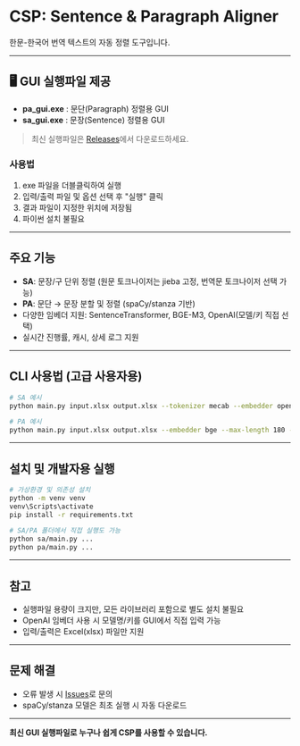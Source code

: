 # CSP: Sentence & Paragraph Aligner

한문-한국어 번역 텍스트의 자동 정렬 도구입니다.

---

## 🖥️ GUI 실행파일 제공

- **pa_gui.exe** : 문단(Paragraph) 정렬용 GUI
- **sa_gui.exe** : 문장(Sentence) 정렬용 GUI

> 최신 실행파일은 [Releases](https://github.com/hw725/CSP/releases)에서 다운로드하세요.

### 사용법
1. exe 파일을 더블클릭하여 실행
2. 입력/출력 파일 및 옵션 선택 후 "실행" 클릭
3. 결과 파일이 지정한 위치에 저장됨
4. 파이썬 설치 불필요

---

## 주요 기능

- **SA**: 문장/구 단위 정렬 (원문 토크나이저는 jieba 고정, 번역문 토크나이저 선택 가능)
- **PA**: 문단 → 문장 분할 및 정렬 (spaCy/stanza 기반)
- 다양한 임베더 지원: SentenceTransformer, BGE-M3, OpenAI(모델/키 직접 선택)
- 실시간 진행률, 캐시, 상세 로그 지원

---

## CLI 사용법 (고급 사용자용)

```bash
# SA 예시
python main.py input.xlsx output.xlsx --tokenizer mecab --embedder openai --openai-model text-embedding-3-large --openai-api-key sk-xxxx

# PA 예시
python main.py input.xlsx output.xlsx --embedder bge --max-length 180 --threshold 0.35
```

---

## 설치 및 개발자용 실행

```bash
# 가상환경 및 의존성 설치
python -m venv venv
venv\Scripts\activate
pip install -r requirements.txt

# SA/PA 폴더에서 직접 실행도 가능
python sa/main.py ...
python pa/main.py ...
```

---

## 참고

- 실행파일 용량이 크지만, 모든 라이브러리 포함으로 별도 설치 불필요
- OpenAI 임베더 사용 시 모델명/키를 GUI에서 직접 입력 가능
- 입력/출력은 Excel(xlsx) 파일만 지원

---

## 문제 해결

- 오류 발생 시 [Issues](https://github.com/your-repo/issues)로 문의
- spaCy/stanza 모델은 최초 실행 시 자동 다운로드

---

**최신 GUI 실행파일로 누구나 쉽게 CSP를 사용할 수 있습니다.**
